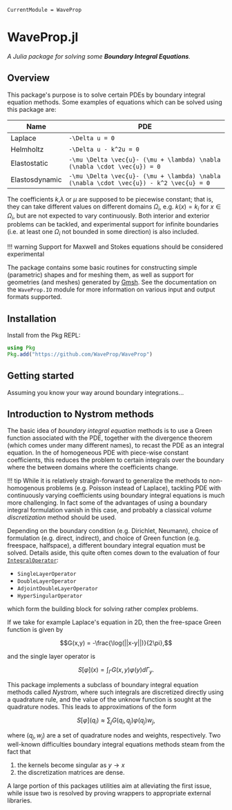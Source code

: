 ```@meta
CurrentModule = WaveProp
```

# WaveProp.jl

*A Julia package for solving some **Boundary Integral Equations**.*

## Overview

This package's purpose is to solve certain PDEs by boundary integral equation methods. Some examples of equations which can be solved using this package are:

| Name | PDE |
|----------------|------------------------------------------------------------------------------------------|
| Laplace | ``-\Delta u = 0`` |
| Helmholtz | ``-\Delta u - k^2u = 0`` |
| Elastostatic | ``-\mu \Delta \vec{u}- (\mu + \lambda) \nabla (\nabla \cdot \vec{u}) = 0`` |
| Elastosdynamic | ``-\mu \Delta \vec{u}- (\mu + \lambda) \nabla (\nabla \cdot \vec{u}) - k^2 \vec{u} = 0`` |

The coefficients $k$,$\lambda$ or $\mu$ are supposed to be piecewise constant;
that is, they can take different values on different domains $\Omega_i$, e.g.
$k(x) = k_i$ for $x \in \Omega_i$, but are not expected to vary continuously.
Both interior and exterior problems can be tackled, and experimental support for
infinite boundaries (i.e. at least one $\Omega_i$ not bounded in some direction)
is also included.

!!! warning
    Support for Maxwell and Stokes equations should be considered experimental

The package contains some basic routines for constructing simple (parametric)
shapes and for meshing them, as well as support for geometries (and meshes)
generated by [Gmsh](https://gmsh.info). See the documentation on the
`WaveProp.IO` module for more information on various input and output formats
supported.

## Installation

Install from the Pkg REPL:

```julia
using Pkg
Pkg.add("https://github.com/WaveProp/WaveProp")
```

## Getting started

Assuming you know your way around boundary integrations...

## Introduction to Nystrom methods

The basic idea of *boundary integral equation* methods is to use a Green
function associated with the PDE, together with the divergence theorem (which
comes under many different names), to recast the PDE as an integral equation. In
the of homogeneous PDE with piece-wise constant coefficients,
this reduces the problem to certain integrals over the boundary where the
between domains where the coefficients change.

!!! tip
    While it is relatively straigh-forward to generalize the methods to
    non-homogenous problems (e.g. Poisson instead of Laplace), tackling PDE with
    continuously varying coefficients using boundary integral equations is much
    more challenging. In fact some of the advantages of using a boundary
    integral formulation vanish in this case, and probably a classical *volume
    discretization* method should be used.

Depending on the boundary condition (e.g. Dirichlet, Neumann), choice of
formulation (e.g. direct, indirect), and choice of Green function (e.g.
freespace, halfspace), a different boundary integral equation must be solved.
Details aside, this quite often comes down to the evaluation of four [`IntegralOperator`](@ref): 

* `SingleLayerOperator`
* `DoubleLayerOperator`
* `AdjointDoubleLayerOperator`
* `HyperSingularOperator`

which form the building block for solving rather complex problems. 

If we take for example Laplace's equation in 2D, then the free-space Green function is given by
```math
G(x,y) = -\frac{\log(||x-y||)}{2\pi},
```
and the single layer operator is
```math
S[\varphi](x) = \int_\Gamma G(x,y)\varphi(y)d\Gamma_y.
```
This package implements a subclass of boundary integral equation methods called *Nystrom*, where such integrals are discretized directly using a quadrature rule, and the value of the unknow function is sought at the quadrature nodes. This leads to approximations of the form
```math
S[\varphi](q_i) \approx \sum_j G(q_i,q_j) \varphi(q_j)w_j,
```
where $(q_j,w_j)$ are a set of quadrature nodes and weights, respectively. Two
well-known difficulties boundary integral equations methods steam from the fact that

1. the kernels become singular as $y \to x$
2. the discretization matrices are dense. 

A large portion of this packages utilities aim at alleviating the first issue, while
issue two is resolved by proving wrappers to appropriate external libraries. 

